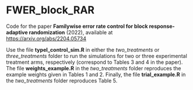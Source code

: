 # FWER_block_RAR

Code for the paper **Familywise error rate control for block response-adaptive randomization** (2022),
available at https://arxiv.org/abs/2204.05734

Use the file **typeI_control_sim.R** in either the *two_treatments* or *three_treatments* folder to run the simulations for two or three experimental treatment arms, respectively (correspond to Tables 3 and 4 in the paper). The file **weights_example.R** in the *two_treatments* folder reproduces the example weights given in Tables 1 and 2. Finally, the file **trial_example.R** in the *two_treatments* folder reproduces Table 5.
